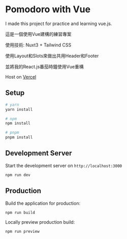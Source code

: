 # Pomodoro with Vue

I made this project for practice and learning vue.js.

這是一個使用Vue建構的練習專案

使用技術: Nuxt3 + Tailwind CSS

使用Layout和Slots來做出共用Header和Footer

並將我的React.js番茄時鐘使用Vue重構

Host on [Vercel](https://nuxt-element-practice.vercel.app/)

## Setup

```bash
# yarn
yarn install

# npm
npm install

# pnpm
pnpm install
```

## Development Server

Start the development server on `http://localhost:3000`

```bash
npm run dev
```

## Production

Build the application for production:

```bash
npm run build
```

Locally preview production build:

```bash
npm run preview
```

